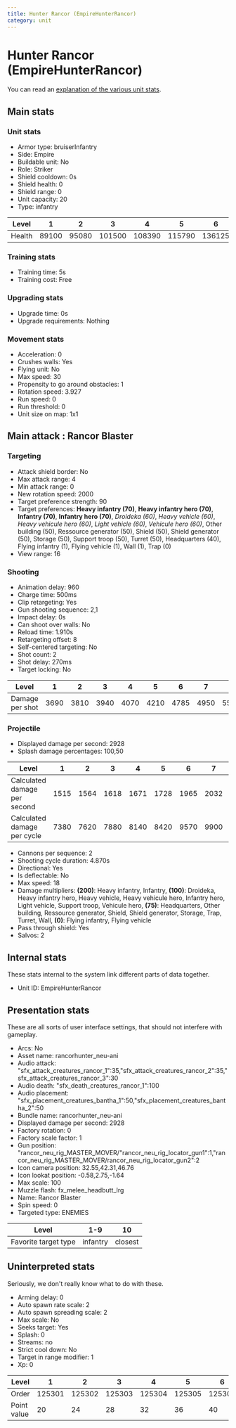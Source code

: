 ```yaml
---
title: Hunter Rancor (EmpireHunterRancor)
category: unit
---
```


# Hunter Rancor (EmpireHunterRancor)

You can read an [explanation  of the various unit stats](unitexplained.md).

## Main stats

### Unit stats

  * Armor type: bruiserInfantry
  * Side: Empire
  * Buildable unit: No
  * Role: Striker
  * Shield cooldown: 0s
  * Shield health: 0
  * Shield range: 0
  * Unit capacity: 20
  * Type: infantry

|Level |1    |2    |3     |4     |5     |6     |7     |8     |9     |10    |
|------|-----|-----|------|------|------|------|------|------|------|------|
|Health|89100|95080|101500|108390|115790|136125|145530|169800|181680|190325|


### Training stats

  * Training time: 5s
  * Training cost: Free

### Upgrading stats

  * Upgrade time: 0s
  * Upgrade requirements: Nothing

### Movement stats

  * Acceleration: 0
  * Crushes walls: Yes
  * Flying unit: No
  * Max speed: 30
  * Propensity to go around obstacles: 1
  * Rotation speed: 3.927
  * Run speed: 0
  * Run threshold: 0
  * Unit size on map: 1x1

## Main attack : Rancor Blaster

### Targeting

  * Attack shield border: No
  * Max attack range: 4
  * Min attack range: 0
  * New rotation speed: 2000
  * Target preference strength: 90
  * Target preferences: **Heavy infantry (70)**, **Heavy infantry hero (70)**, **Infantry (70)**, **Infantry hero (70)**, _Droideka (60)_, _Heavy vehicle (60)_, _Heavy vehicule hero (60)_, _Light vehicle (60)_, _Vehicule hero (60)_, Other building (50), Ressource generator (50), Shield (50), Shield generator (50), Storage (50), Support troop (50), Turret (50), Headquarters (40), Flying infantry (1), Flying vehicle (1), Wall (1), Trap (0)
  * View range: 16

### Shooting

  * Animation delay: 960
  * Charge time: 500ms
  * Clip retargeting: Yes
  * Gun shooting sequence: 2,1
  * Impact delay: 0s
  * Can shoot over walls: No
  * Reload time: 1.910s
  * Retargeting offset: 8
  * Self-centered targeting: No
  * Shot count: 2
  * Shot delay: 270ms
  * Target locking: No

|Level          |1   |2   |3   |4   |5   |6   |7   |8   |9   |10  |
|---------------|----|----|----|----|----|----|----|----|----|----|
|Damage per shot|3690|3810|3940|4070|4210|4785|4950|5580|5772|6225|


### Projectile

  * Displayed damage per second: 2928
  * Splash damage percentages: 100,50

|Level                       |1   |2   |3   |4   |5   |6   |7   |8    |9    |10   |
|----------------------------|----|----|----|----|----|----|----|-----|-----|-----|
|Calculated damage per second|1515|1564|1618|1671|1728|1965|2032|2291 |2370 |2556 |
|Calculated damage per cycle |7380|7620|7880|8140|8420|9570|9900|11160|11544|12450|


  * Cannons per sequence: 2
  * Shooting cycle duration: 4.870s
  * Directional: Yes
  * Is deflectable: No
  * Max speed: 18
  * Damage multipliers: **(200)**: Heavy infantry, Infantry, **(100)**: Droideka, Heavy infantry hero, Heavy vehicle, Heavy vehicule hero, Infantry hero, Light vehicle, Support troop, Vehicule hero, **(75)**: Headquarters, Other building, Ressource generator, Shield, Shield generator, Storage, Trap, Turret, Wall, **(0)**: Flying infantry, Flying vehicle
  * Pass through shield: Yes
  * Salvos: 2

## Internal stats

These stats internal to the system link different parts of data together.

  * Unit ID: EmpireHunterRancor

## Presentation stats

These are all sorts of user interface settings, that should not interfere with gameplay.

  * Arcs: No
  * Asset name: rancorhunter_neu-ani
  * Audio attack: "sfx_attack_creatures_rancor_1":35,"sfx_attack_creatures_rancor_2":35,"sfx_attack_creatures_rancor_3":30
  * Audio death: "sfx_death_creatures_rancor_1":100
  * Audio placement: "sfx_placement_creatures_bantha_1":50,"sfx_placement_creatures_bantha_2":50
  * Bundle name: rancorhunter_neu-ani
  * Displayed damage per second: 2928
  * Factory rotation: 0
  * Factory scale factor: 1
  * Gun position: "rancor_neu_rig_MASTER_MOVER/"rancor_neu_rig_locator_gun1":1,"rancor_neu_rig_MASTER_MOVER/rancor_neu_rig_locator_gun2":2
  * Icon camera position: 32.55,42.31,46.76
  * Icon lookat position: -0.58,2.75,-1.64
  * Max scale: 100
  * Muzzle flash: fx_melee_headbutt_lrg
  * Name: Rancor Blaster
  * Spin speed: 0
  * Targeted type: ENEMIES

|Level               |1-9     |10     |
|--------------------|--------|-------|
|Favorite target type|infantry|closest|


## Uninterpreted stats

Seriously, we don't really know what to do with these.

  * Arming delay: 0
  * Auto spawn rate scale: 2
  * Auto spawn spreading scale: 2
  * Max scale: No
  * Seeks target: Yes
  * Splash: 0
  * Streams: no
  * Strict cool down: No
  * Target in range modifier: 1
  * Xp: 0

|Level      |1     |2     |3     |4     |5     |6     |7     |8     |9     |10    |
|-----------|------|------|------|------|------|------|------|------|------|------|
|Order      |125301|125302|125303|125304|125305|125306|125307|125308|125309|125310|
|Point value|20    |24    |28    |32    |36    |40    |44    |48    |52    |60    |


